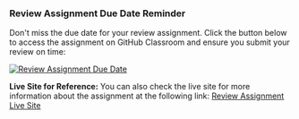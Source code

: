 ### Review Assignment Due Date Reminder

Don't miss the due date for your review assignment. Click the button below to access the assignment on GitHub Classroom and ensure you submit your review on time:

[![Review Assignment Due Date](https://classroom.github.com/assets/deadline-readme-button-24ddc0f5d75046c5622901739e7c5dd533143b0c8e959d652212380cedb1ea36.svg)](https://classroom.github.com/a/piuOl6BM)

**Live Site for Reference:**
You can also check the live site for more information about the assignment at the following link: [Review Assignment Live Site](https://naveedkhan98.pythonanywhere.com/static/custom-v6/index.html)
